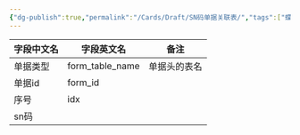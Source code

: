 ```yaml
---
{"dg-publish":true,"permalink":"/Cards/Draft/SN码单据关联表/","tags":["蝶创I-MES/MES/江淮毅昌"]}
---
```



| **字段中文名** | **字段英文名**       | **备注** |
| --------- | --------------- | ------ |
| 单据类型      | form_table_name | 单据头的表名 |
| 单据id      | form_id         |        |
| 序号        | idx             |        |
| sn码       |                 |        |
